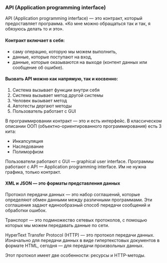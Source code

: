 ### API (Application programming interface)

API (Application programming interface) — это контракт, который предоставляет программа. «Ко мне можно обращаться так и так, я обязуюсь делать то и это».

#### Контракт включает в себя:
- саму операцию, которую мы можем выполнить,
- данные, которые поступают на вход,
- данные, которые оказываются на выходе (контент данных или сообщение об ошибке).

#### Вызвать API можно как напрямую, так и косвенно:
1. Система вызывает функции внутри себя
2. Система вызывает метод другой системы
3. Человек вызывает метод
4. Автотесты дергают методы
5. Пользователь работает с GUI

В программировании контракт — это и есть интерфейс. В классическом описании ООП (объектно-ориентированного программирования) есть 3 кита:

- Инкапсуляция
- Наследование
- Полиморфизм

Пользователи работают с GUI — graphical user interface. Программы работают с API — Application programming interface. Им не нужна графика, только контракт.

#### XML и JSON — это форматы представления данных

Протокол передачи данных — это набор соглашений, которые определяют обмен данными между различными программами. Эти соглашения задают единообразный способ передачи сообщений и обработки ошибок.

Транспорт — это подмножество сетевых протоколов, с помощью которых мы можем передавать данные по сети.

HyperText Transfer Protocol (HTTP) — это протокол передачи данных. Изначально для передачи данных в виде гипертекстовых документов в формате HTML, сегодня — для передачи произвольных данных.

Этот протокол имеет две особенности: ресурсы и HTTP-методы.
